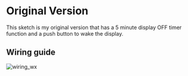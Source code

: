 # Original Version
This sketch is my original version that has a 5 minute display OFF timer function and a push button to wake the display.

## Wiring guide
![wiring_wx](https://user-images.githubusercontent.com/20883620/133945836-0dfa9c64-e6e8-47c3-abeb-42599d3c8a69.png)
